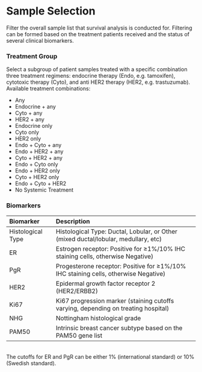 # Sample Selection

Filter the overall sample list that survival analysis is conducted for. Filtering can be formed based on the treatment patients received and the status of several clinical biomarkers.  

### Treatment Group

Select a subgroup of patient samples treated with a specific combination three treatment regimens: endocrine therapy (Endo, e.g. tamoxifen), cytotoxic therapy (Cyto), and anti HER2 therapy (HER2, e.g. trastuzumab). Available treatment combinations:

- Any
- Endocrine + any
- Cyto + any
- HER2 + any
- Endocrine only
- Cyto only
- HER2 only
- Endo + Cyto + any
- Endo + HER2 + any
- Cyto + HER2 + any
- Endo + Cyto only
- Endo + HER2 only
- Cyto + HER2 only
- Endo + Cyto + HER2
- No Systemic Treatment


### Biomarkers

| Biomarker            | Description                                                                                      |
|:-------------------- |:------------------------------------------------------------------------------------------------ |
| Histological Type    | Histological Type: Ductal, Lobular, or Other (mixed ductal/lobular, medullary, etc)              |
| ER                   | Estrogen receptor: Positive for &GreaterEqual;1%/10% IHC staining cells, otherwise Negative)     |
| PgR                  | Progesterone receptor: Positive for &GreaterEqual;1%/10% IHC staining cells, otherwise Negative) |
| HER2                 | Epidermal growth factor receptor 2 (HER2/ERBB2)                                                  |
| Ki67                 | Ki67 progression marker (staining cutoffs varying, depending on treating hospital)               |
| NHG                  | Nottingham histological grade                                                                    |
| PAM50                | Intrinsic breast cancer subtype based on the PAM50 gene list                                     |

<br />
The cutoffs for ER and PgR can be either 1% (international standard) or 10% (Swedish standard).
